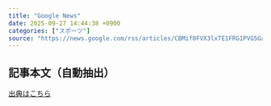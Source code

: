 ```yaml
---
title: "Google News"
date: 2025-09-27 14:44:38 +0900
categories: ["スポーツ"]
source: "https://news.google.com/rss/articles/CBMif0FVX3lxTE1FRG1PVG5Ga3czcUZFa2dOWHJ3UGZ3cjAtMUFMMDFWNC1HZ0tKdEtUT2xIWWc0Qi1ZS2tkYVg3NXpNT1lFV3JGZWMxSHAxS0VmYmJkUEtESzQ3R0RycVBpNHJFQmc4cUg2cll6Z0dLOFIwbFZGaVdJWElOVUIzSXM?oc=5"
---
```


## 記事本文（自動抽出）
<body class="y0K44d EA71Tc" id="readabilityBody"></body>

[出典はこちら](https://news.google.com/rss/articles/CBMif0FVX3lxTE1FRG1PVG5Ga3czcUZFa2dOWHJ3UGZ3cjAtMUFMMDFWNC1HZ0tKdEtUT2xIWWc0Qi1ZS2tkYVg3NXpNT1lFV3JGZWMxSHAxS0VmYmJkUEtESzQ3R0RycVBpNHJFQmc4cUg2cll6Z0dLOFIwbFZGaVdJWElOVUIzSXM?oc=5)
